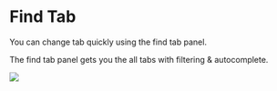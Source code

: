# Find Tab

You can change tab quickly using the find tab panel.

The find tab panel gets you the all tabs with filtering & autocomplete.

![](https://raw.githubusercontent.com/gentlawk/atom-find-tab/master/images/screenshot.png)
